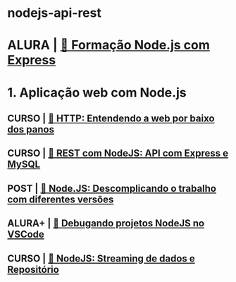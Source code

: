 # nodejs-api-rest

# ALURA | [🔗 Formação Node.js com Express](https://cursos.alura.com.br/formacao-node-js-12)

# 1. Aplicação web com Node.js

  ## CURSO  | [🔗 HTTP: Entendendo a web por baixo dos panos](https://cursos.alura.com.br/course/http-fundamentos)
  ## CURSO  | [🔗 REST com NodeJS: API com Express e MySQL](https://cursos.alura.com.br/course/node-rest-api)
  ## POST   | [🔗 Node.JS: Descomplicando o trabalho com diferentes versões](https://www.alura.com.br/artigos/descomplicando-o-trabalho-com-node)
  ## ALURA+ | [🔗 Debugando projetos NodeJS no VSCode](https://cursos.alura.com.br/extra/alura-mais/debugando-projetos-nodejs-no-vscode-c23)
  ## CURSO  | [🔗 NodeJS: Streaming de dados e Repositório](https://cursos.alura.com.br/course/node-rest-api)
